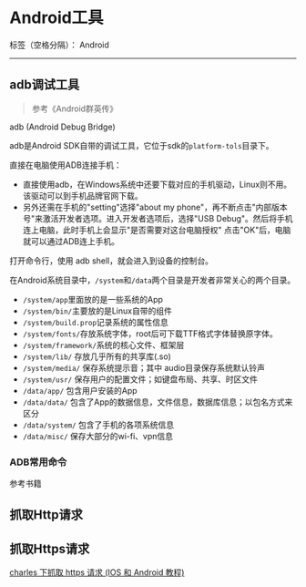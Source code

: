 ﻿# Android工具

标签（空格分隔）： Android

---

## adb调试工具
> 参考《Android群英传》

adb (Android Debug Bridge)  

adb是Android SDK自带的调试工具，它位于sdk的`platform-tols`目录下。

直接在电脑使用ADB连接手机：  

- 直接使用adb，在Windows系统中还要下载对应的手机驱动，Linux则不用。该驱动可以到手机品牌官网下载。
- 另外还需在手机的"setting"选择"about my phone"，再不断点击"内部版本号"来激活开发者选项。进入开发者选项后，选择"USB Debug"。然后将手机连上电脑，此时手机上会显示"是否需要对这台电脑授权" 点击"OK"后，电脑就可以通过ADB连上手机。




打开命令行，使用 adb shell，就会进入到设备的控制台。

在Android系统目录中，`/system`和`/data`两个目录是开发者非常关心的两个目录。

- `/system/app`里面放的是一些系统的App
- `/system/bin/`主要放的是Linux自带的组件
- `/system/build.prop`记录系统的属性信息
- `/system/fonts/`存放系统字体，root后可下载TTF格式字体替换原字体。
- `/system/framework/`系统的核心文件、框架层
- `/system/lib/` 存放几乎所有的共享库(.so)
- `/system/media/` 保存系统提示音；其中 audio目录保存系统默认铃声
- `/system/usr/` 保存用户的配置文件；如键盘布局、共享、时区文件
- `/data/app/` 包含用户安装的App
- `/data/data/` 包含了App的数据信息，文件信息，数据库信息；以包名方式来区分
- `/data/system/` 包含了手机的各项系统信息
- `/data/misc/` 保存大部分的wi-fi、vpn信息



### ADB常用命令
参考书籍






## 抓取Http请求



## 抓取Https请求

[charles 下抓取 https 请求 (IOS 和 Android 教程)](https://testerhome.com/topics/7925)



